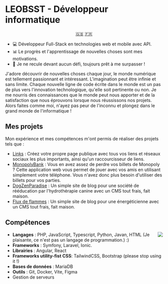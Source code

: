 # LEOBSST - Développeur informatique

<p align="center">
  <a href="README.md">🇬🇧</a>
  <a href="README_fr.md">🇫🇷</a>
</p>

- 💻 Développeur Full-Stack en technologies web et mobile avec API.
- 📊 Le progrès et l'apprentissage de nouvelles choses sont mes motivations.
- 🦾 Je ne recule devant aucun défi, toujours prêt à me surpasser !

J'adore découvrir de nouvelles choses chaque jour, le monde numérique est tellement passionnant et intéressant. L'imagination peut être infinie et sans limite. Chaque nouvelle ligne de code écrite dans le monde est un pas de plus vers l'innovation technologique, qu'elle soit pertinente ou non. Je me nourris des connaissances que le monde peut nous apporter et de la satisfaction que nous éprouvons lorsque nous réussissons nos projets. Alors faites comme moi, n'ayez pas peur de l'inconnu et plongez dans le grand monde de l'informatique !

## Mes projets

Mon expérience et mes compétences m'ont permis de réaliser des projets tels que :

- [Links](https://www.linkskly.fr) : Créez votre propre page publique avec tous vos liens et réseaux sociaux les plus importants, ainsi qu'un raccourcisseur de liens.
- [MonopolyBank](https://monopolybank.leobsst.fr) : Vous en avez assez de perdre vos billets de Monopoly ? Cette application web vous permet de jouer avec vos amis en utilisant simplement votre téléphone. Vous n'avez donc plus besoin d'utiliser des billets pour vos parties.
- [DogZenParadise](https://www.dogzenparadise.com) : Un simple site de blog pour une société de rééducation par l'hydrothérapie canine avec un CMS tout frais, fait maison.
- [Flux de flammes](https:://www.fluxdeflammes.fr) : Un simple site de blog pour une énergéticienne avec un CMS tout frais, fait maison.

## Compétences

<img align="right" src="https://github-readme-stats.vercel.app/api?username=LEOBSST&show_icons=true&hide=prs&theme=tokyonight" />

- **Langages** : PHP, JavaScript, Typescript, Python, Javan, HTML (Je plaisante, ce n'est pas un langage de programmation.) :)
- **Frameworks** : Symfony, Laravel, Ionic.
- **Librairies** : Angular, React
- **Frameworks utility-fist CSS**: TailwindCSS, Bootstrap (please stop using it !)
- **Bases de données** : MariaDB
- **Outils** : Git, Docker, Vite, Figma
- Gestion de serveurs

